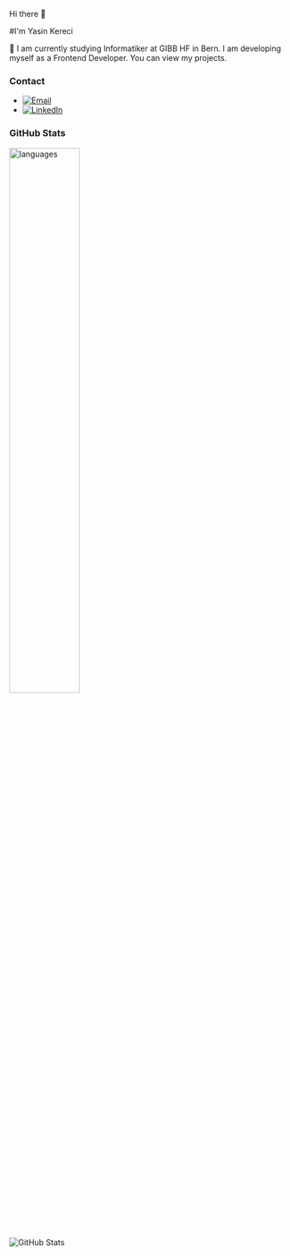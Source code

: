 Hi there 👋

#I'm Yasin Kereci

💬  I am currently studying Informatiker at GIBB HF in Bern. I am developing myself as a Frontend Developer. You can view my projects.

### Contact
- [![Email](https://img.shields.io/badge/Email-Contact-red)](mailto:kereciyasin52@gmail.com)
- [![LinkedIn](https://img.shields.io/badge/LinkedIn-Profile-blue)](https://www.linkedin.com/in/yasinkereci)

### GitHub Stats
<img src="https://github-readme-stats.vercel.app/api/top-langs/?username=kereciyasin&theme=chartreuse-dark&layout=compact" alt="languages" width="50%"> <br>
![GitHub Stats](https://github-readme-stats.vercel.app/api?username=kereciyasin&show_icons=true&theme=radical)

